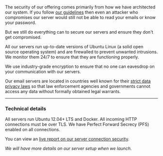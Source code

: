 The security of our offering comes primarily from how we have architected our system. If you follow [our guidelines](/docs/security/privacy) then even an attacker who compromises our server would still not be able to read your emails or know your password.

But we still do everything can to secure our servers and ensure they don't get compromised.

All our servers run up-to-date versions of Ubuntu Linux (a solid open source operating system) and are firewalled to prevent unwanted intrusions. We monitor them 24/7 to ensure that they are functioning properly.

We use industry-grade encryption to ensure that no one can eavesdrop on your communication with our servers. 

Our email servers are located in countries well known for their [strict data privacy laws](http://nomadcapitalist.com/2013/12/15/top-5-best-countries-host-website-data-privacy/) so that law enforcement agencies and governments cannot access any data without formally obtained legal warrants.

---

### Technical details

All servers run Ubuntu 12.04+ LTS and Docker. All incoming HTTP connections must be over TLS. We have Perfect Forward Secrecy (PFS) enabled on all connections.

You can view an [live report on our server connection security](https://www.ssllabs.com/ssltest/analyze.html?d=autonomail.com).

_We will have more details on our server setup when we launch._
